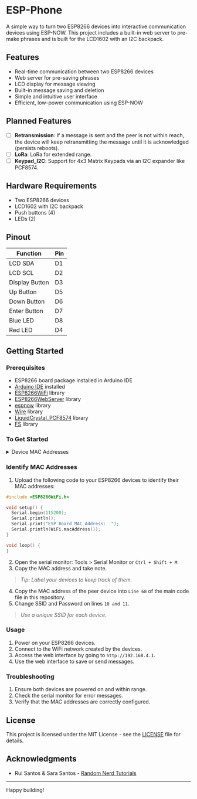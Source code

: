 # ESP-Phone

A simple way to turn two ESP8266 devices into interactive communication devices using ESP-NOW. This project includes a built-in web server to pre-make phrases and is built for the LCD1602 with an I2C backpack.

## Features
- Real-time communication between two ESP8266 devices
- Web server for pre-saving phrases
- LCD display for message viewing
- Built-in message saving and deletion
- Simple and intuitive user interface
- Efficient, low-power communication using ESP-NOW

## Planned Features
- [ ] **Retransmission**: If a message is sent and the peer is not within reach, the device will keep retransmitting the message until it is acknowledged (persists reboots).
- [ ] **LoRa**: LoRa for extended range.
- [ ] **Keypad_I2C**: Support for 4x3 Matrix Keypads via an I2C expander like PCF8574.

## Hardware Requirements
- Two ESP8266 devices
- LCD1602 with I2C backpack
- Push buttons (4)
- LEDs (2)

## Pinout
| Function         | Pin          |
|------------------|--------------|
| LCD SDA          | D1           |
| LCD SCL          | D2           |
| Display Button   | D3           |
| Up Button        | D5           |
| Down Button      | D6           |
| Enter Button     | D7           |
| Blue LED         | D8           |
| Red LED          | D4           |

## Getting Started

### Prerequisites
- ESP8266 board package installed in Arduino IDE
- [Arduino IDE](https://www.arduino.cc/en/software) installed
- [ESP8266WiFi](https://github.com/esp8266/Arduino/tree/master/libraries/ESP8266WiFi) library
- [ESP8266WebServer](https://github.com/esp8266/Arduino/tree/master/libraries/ESP8266WebServer) library
- [espnow](https://github.com/HarringayMakerSpace/ESP-Now) library
- [Wire](https://www.arduino.cc/en/Reference/Wire) library
- [LiquidCrystal_PCF8574](https://github.com/mathertel/LiquidCrystal_PCF8574) library
- [FS](https://github.com/esp8266/Arduino/tree/master/libraries/FS) library

### To Get Started
<details>
  <summary>Device MAC Addresses</summary>
1: 0xA0, 0x20, 0xA6, 0x1A, 0xA3, 0x13 (AP1 TARGET MAC)

2: 0x8C, 0xCE, 0x4E, 0xCB, 0x0A, 0xF0 (AP2 TARGET MAC)
</details>

### Identify MAC Addresses
1. Upload the following code to your ESP8266 devices to identify their MAC addresses:
  ```cpp
  #include <ESP8266WiFi.h>

  void setup() {
    Serial.begin(115200);
    Serial.println();
    Serial.print("ESP Board MAC Address:  ");
    Serial.println(WiFi.macAddress());
  }

  void loop() {
  }
  ```
2. Open the serial monitor: Tools > Serial Monitor or `Ctrl + Shift + M`
3. Copy the MAC address and take note.
  > _Tip: Label your devices to keep track of them._
4. Copy the MAC address of the peer device into `Line 68` of the main code file in this repository.
5. Change SSID and Password on lines `10 and 11`.
  > _Use a unique SSID for each device._

### Usage
1. Power on your ESP8266 devices.
2. Connect to the WiFi network created by the devices.
3. Access the web interface by going to `http://192.168.4.1`.
4. Use the web interface to save or send messages.

### Troubleshooting
1. Ensure both devices are powered on and within range.
2. Check the serial monitor for error messages.
3. Verify that the MAC addresses are correctly configured.

## License
This project is licensed under the MIT License - see the [LICENSE]([LICENSE](https://www.gnu.org/licenses/gpl-3.0.en.html)) file for details.

## Acknowledgments
- Rui Santos & Sara Santos - [Random Nerd Tutorials](https://RandomNerdTutorials.com)

---

Happy building!


   



